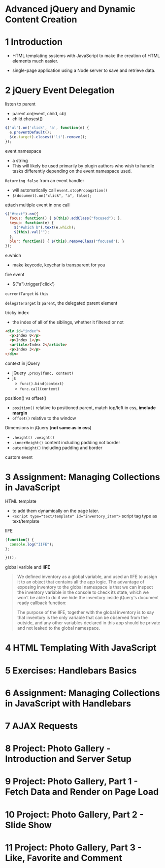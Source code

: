 Advanced jQuery and Dynamic Content Creation
============================================

# 1	Introduction

- HTML templating systems with JavaScript to make the creation of HTML elements much easier. 

- single-page application using a Node server to save and retrieve data.

# 2	jQuery Event Delegation

listen to parent
- parent.on(event, child, cb)
- child.chosest()

```js
$('ul').on('click', 'a', function(e) {
  e.preventDefault();
  $(e.target).closest('li').remove();
});
```

event.namespace
- a string
- This will likely be used primarily by plugin authors who wish to handle tasks differently depending on the event namespace used.

`Returning false` from an event handler 
- will automatically call `event.stopPropagation()`
- `$(document).on("click", "a", false);`


attach multiple event in one call

```js
$("#text").on({
  focus: function() { $(this).addClass("focused"); },
  keyup: function(e) {
    $("#which b").text(e.which);
    $(this).val("");
  },
  blur: function() { $(this).removeClass("focused"); }
});
```

e.which
- make keycode, keychar is transparent for you

fire event
- $("a").trigger('click')

`currentTarget` is `this`

`delegateTarget` is `parent`, the delegated parent element

tricky index 
- the index of all of the siblings, whether it filtered or not

```HTML
<div id="index">
  <p>Index 0</p>
  <p>Index 1</p>
  <article>Index 2</article>
  <p>Index 3</p>
</div>
```

context in jQuery
- jQuery `.proxy(func, context)`
- js 
  - `func().bind(context)`
  - `func.call(context)`

position() vs offset()
- `position()` relative to positioned parent, match top/left in css, **imclude margin**
- `offset()` relative to the window

Dimensions in jQuery (**not same as in css**)
- `.height() .weight()`
- `.innerHeight()` content including padding not border
- `outerHeight()` including padding and border

custom event



# 3	Assignment: Managing Collections in JavaScript
 
HTML template
- to add them dynamically on the page later.
- `<script type="text/template" id="inventory_item">` script tag type as text/template

IIFE

```js
(function() {
  console.log("IIFE");
};

})();
```

global varible and **IIFE**

> We defined inventory as a global variable, and used an IIFE to assign it to an object that contains all the app logic. The advantage of exposing inventory to the global namespace is that we can inspect the inventory variable in the console to check its state, which we won't be able to do if we hide the inventory inside jQuery's document ready callback function: 
>
>The purpose of the IIFE, together with the global inventory is to say that inventory is the only variable that can be observed from the outside, and any other variables declared in this app should be private and not leaked to the global namespace.


# 4	HTML Templating With JavaScript


# 5	Exercises: Handlebars Basics


# 6	Assignment: Managing Collections in JavaScript with Handlebars


# 7	AJAX Requests


# 8	Project: Photo Gallery - Introduction and Server Setup


# 9	Project: Photo Gallery, Part 1 - Fetch Data and Render on Page Load


# 10	Project: Photo Gallery, Part 2 - Slide Show

# 11	Project: Photo Gallery, Part 3 - Like, Favorite and Comment